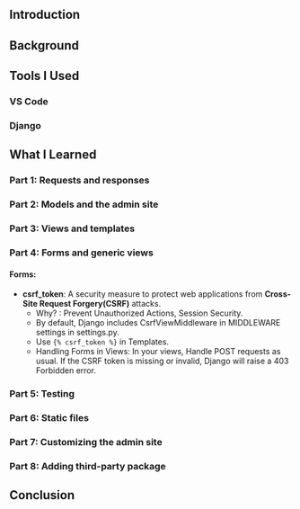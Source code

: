 ## Introduction


## Background


## Tools I Used

### VS Code

### Django


## What I Learned

### Part 1: Requests and responses

### Part 2: Models and the admin site

### Part 3: Views and templates

### Part 4: Forms and generic views

#### Forms:

- **csrf_token**: A security measure to protect web applications from **Cross-Site Request Forgery(CSRF)** attacks.
    - Why? : Prevent Unauthorized Actions, Session Security.
    - By default, Django includes CsrfViewMiddleware in MIDDLEWARE settings in settings.py.
    - Use `{% csrf_token %}` in Templates.
    - Handling Forms in Views: In your views, Handle POST requests as usual. If the CSRF token is missing or invalid, Django will raise a 403 Forbidden error.




### Part 5: Testing

### Part 6: Static files

### Part 7: Customizing the admin site

### Part 8: Adding third-party package

## Conclusion

